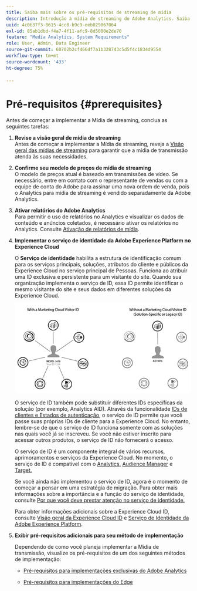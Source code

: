 ```yaml
---
title: Saiba mais sobre os pré-requisitos de streaming de mídia
description: Introdução à mídia de streaming do Adobe Analytics. Saiba o que é necessário para implementar o Adobe Analytics para mídia de streaming.
uuid: 4c0b37f3-8615-4cc0-b9c9-eeb029067064
exl-id: 85ab1dbd-f4a7-4f11-afc9-8d5000e2de70
feature: "Media Analytics, System Requirements"
role: User, Admin, Data Engineer
source-git-commit: 60702b2cf466df7a1b328743c5d5f4c1834d9554
workflow-type: tm+mt
source-wordcount: '433'
ht-degree: 75%

---
```


# Pré-requisitos  {#prerequisites}

Antes de começar a implementar a Mídia de streaming, conclua as seguintes tarefas:

1. **Revise a visão geral de mídia de streaming**<br>
Antes de começar a implementar a Mídia de streaming, reveja a [Visão geral das mídias de streaming](/help/media-overview.md) para garantir que a mídia de transmissão atenda às suas necessidades.

1. **Confirme seu modelo de preços de mídia de streaming**<br>
O modelo de preços atual é baseado em transmissões de vídeo. Se necessário, entre em contato com o representante de vendas ou com a equipe de conta do Adobe para assinar uma nova ordem de venda, pois o Analytics para mídia de streaming é vendido separadamente da Adobe Analytics.

1. **Ativar relatórios do Adobe Analytics**<br>
Para permitir o uso de relatórios no Analytics e visualizar os dados de conteúdo e anúncios coletados, é necessário ativar os relatórios no Analytics. Consulte [Ativação de relatórios de mídia](/help/reporting/media-reports-enable.md).

1. **Implementar o serviço de identidade da Adobe Experience Platform no Experience Cloud**

   O **Serviço de identidade** habilita a estrutura de identificação comum para os serviços principais, soluções, atributos do cliente e públicos da Experience Cloud no serviço principal de Pessoas. Funciona ao atribuir uma ID exclusiva e persistente para um visitante do site. Quando sua organização implementa o serviço de ID, essa ID permite identificar o mesmo visitante do site e seus dados em diferentes soluções da Experience Cloud.

   ![Gráfico do serviço de ID](assets/mc_id_service_graphic.png)

   O serviço de ID também pode substituir diferentes IDs específicas da solução (por exemplo, Analytics AID). Através da funcionalidade [IDs de clientes e Estados de autenticação](https://experienceleague.adobe.com/docs/id-service/using/reference/authenticated-state.html?lang=pt-BR), o serviço de ID permite que você passe suas próprias IDs de cliente para a Experience Cloud. No entanto, lembre-se de que o serviço de ID funciona somente com as soluções nas quais você já se inscreveu. Se você não estiver inscrito para acessar outros produtos, o serviço de ID não fornecerá o acesso.

   O serviço de ID é um componente integral de vários recursos, aprimoramentos e serviços da Experience Cloud. No momento, o serviço de ID é compatível com o [Analytics,](https://www.adobe.com/br/marketing-cloud/web-analytics.html) [Audience Manager](https://www.adobe.com/br/marketing-cloud/data-management-platform.html) e [Target.](https://www.adobe.com/br/marketing-cloud/testing-targeting.html)

   Se você ainda não implementou o serviço de ID, agora é o momento de começar a pensar em uma estratégia de migração. Para obter mais informações sobre a importância e a função do serviço de identidade, consulte [Por que você deve prestar atenção no serviço de identidade.](https://theblog.adobe.com/why-new-adobe-marketing-cloud-id-service-should-be-on-your-radar/)

   Para obter informações adicionais sobre a Experience Cloud ID, consulte [Visão geral da Experience Cloud ID](https://experienceleague.adobe.com/docs/id-service/using/intro/overview.html?lang=pt-BR) e [Serviço de Identidade da Adobe Experience Platform](https://experienceleague.adobe.com/docs/id-service/using/home.html?lang=pt-BR).

1. **Exibir pré-requisitos adicionais para seu método de implementação**

   Dependendo de como você planeja implementar a Mídia de transmissão, visualize os pré-requisitos de um dos seguintes métodos de implementação:

   * [Pré-requisitos para implementações exclusivas do Adobe Analytics](/help/implementation/media-sdk/setup/prerequisites-analytics.md)

   * [Pré-requisitos para implementações do Edge](/help/implementation/edge/prerequisites-edge.md)

